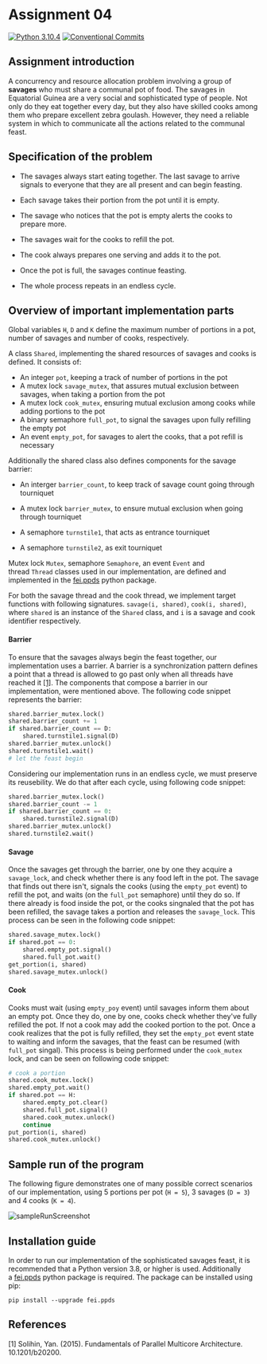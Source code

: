 # Assignment 04

[![Python 3.10.4](https://img.shields.io/badge/python-3.10.4-blue.svg)](https://www.python.org/downloads/release/python-3104/)
[![Conventional Commits](https://img.shields.io/badge/Conventional%20Commits-1.0.0-red.svg)](https://conventionalcommits.org)

## Assignment introduction

A concurrency and resource allocation problem involving a group of **savages** who must share a communal pot of food. The savages in Equatorial Guinea are a very social and sophisticated type of people. Not only do they eat together every day, but they also have skilled cooks among them who prepare excellent zebra goulash. However, they need a reliable system in which to communicate all the actions related to the communal feast.

## Specification of the problem

- The savages always start eating together. The last savage to arrive signals to everyone that they are all present and can begin feasting.

- Each savage takes their portion from the pot until it is empty.

- The savage who notices that the pot is empty alerts the cooks to prepare more.

- The savages wait for the cooks to refill the pot.

- The cook always prepares one serving and adds it to the pot.

- Once the pot is full, the savages continue feasting.

- The whole process repeats in an endless cycle.

## Overview of important implementation parts

Global variables `H`, `D` and `K` define the maximum number of portions in a pot, number of savages and number of cooks, respectively.

A class `Shared`, implementing the shared resources of savages and cooks is defined. It consists of:

- An integer `pot`, keeping a track of number of portions in the pot
- A mutex lock `savage_mutex`, that assures mutual exclusion between savages, when taking a portion from the pot
- A mutex lock `cook_mutex`, ensuring mutual exclusion among cooks while adding portions to the pot
- A binary semaphore `full_pot`, to signal the savages upon fully refilling the empty pot
- An event `empty_pot`, for savages to alert the cooks, that a pot refill is necessary

Additionally the shared class also defines components for the savage barrier:

- An interger `barrier_count`, to keep track of savage count going through tourniquet

- A mutex lock `barrier_mutex`, to ensure mutual exclusion when going through tourniquet

- A semaphore `turnstile1`, that acts as entrance tourniquet

- A semaphore `turnstile2`, as exit tourniquet

Mutex lock `Mutex`, semaphore `Semaphore`, an event `Event` and thread `Thread` classes used in our implementation, are defined and implemented in the [fei.ppds](https://github.com/Programator2/ppds) python package.

For both the savage thread and the cook thread, we implement target functions with following signatures. `savage(i, shared)`, `cook(i, shared)`, where `shared` is an instance of the `Shared` class, and `i` is a savage and cook identifier respectively.

#### Barrier

To ensure that the savages always begin the feast together, our implementation uses a barrier. A barrier is a synchronization pattern defines a point that a thread is allowed to go past only when all threads have reached it [[1]](#1). The components that compose a barrier in our implementation, were mentioned above. The following code snippet represents the barrier:

```python
shared.barrier_mutex.lock()
shared.barrier_count += 1
if shared.barrier_count == D:
    shared.turnstile1.signal(D)
shared.barrier_mutex.unlock()
shared.turnstile1.wait()
# let the feast begin
```

Considering our implementation runs in an endless cycle, we must preserve its reusebility. We do that after each cycle, using following code snippet:

```python
shared.barrier_mutex.lock()
shared.barrier_count -= 1
if shared.barrier_count == 0:
    shared.turnstile2.signal(D)
shared.barrier_mutex.unlock()
shared.turnstile2.wait()
```

#### Savage

Once the savages get through the barrier, one by one they acquire a `savage_lock`, and check whether there is any food left in the pot. The savage that finds out there isn't, signals the cooks (using the `empty_pot` event) to refill the pot, and waits (on the `full_pot` semaphore) until they do so. If there already is food inside the pot, or the cooks singnaled that the pot has been refilled, the savage takes a portion and releases the `savage_lock`. This process can be seen in the following code snippet:

```python
shared.savage_mutex.lock()
if shared.pot == 0:
    shared.empty_pot.signal()
    shared.full_pot.wait()
get_portion(i, shared)
shared.savage_mutex.unlock()
```

#### Cook

Cooks must wait (using `empty_poy` event) until savages inform them about an empty pot. Once they do, one by one, cooks check whether they've fully refilled the pot. If not a cook may add the cooked portion to the pot. Once a cook realizes that the pot is fully refilled, they set the ``empty_pot`` event state to waiting and inform the savages, that the feast can be resumed (with ``full_pot`` singal). This process is being performed under the `cook_mutex` lock, and can be seen on following code snippet:

```python
# cook a portion
shared.cook_mutex.lock()
shared.empty_pot.wait()
if shared.pot == H:
    shared.empty_pot.clear()
    shared.full_pot.signal()
    shared.cook_mutex.unlock()
    continue
put_portion(i, shared)
shared.cook_mutex.unlock()
```

## Sample run of the program

The following figure demonstrates one of many possible correct scenarios of our implementation, using 5 portions per pot (`H = 5`), 3 savages (`D = 3`) and 4 cooks (`K = 4`).

<img src="https://i.imgur.com/Z15J3uQ.png" title="implementation run example" alt="sampleRunScreenshot">

## Installation guide

In order to run our implementation of the sophisticated savages feast, it is recommended that a Python version 3.8, or higher is used. Additionally a [fei.ppds](https://github.com/Programator2/ppds) python package is required. The package can be installed using pip:

```
pip install --upgrade fei.ppds
```

## References

<a id="1">[1]</a> 
Solihin, Yan. (2015). 
Fundamentals of Parallel Multicore Architecture. 10.1201/b20200. 